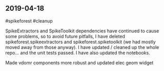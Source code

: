 ## 2019-04-18

 #spikeforest #cleanup

SpikeExtractors and SpikeToolkit dependencies have continued to cause some problems, so to avoid future pitfalls, I have deleted spikeforest.spikeextractors and spikeforest.spiketoolkit (we had mostly moved away from those anyway). I have updated / cleaned up the whole repo... and the unit tests passed. I have also updated the notebooks.

Made vdomr components more robust and updated elec geom widget